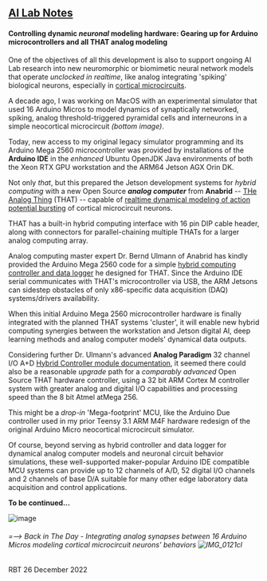 ## <u>AI Lab Notes</u>

#### **Controlling dynamic *neuronal* modeling hardware:** Gearing up for Arduino microcontrollers and all **THAT** analog modeling

One of the objectives of all this development is also to support ongoing AI Lab research into new neuromorphic or biomimetic neural network models that operate *unclocked in realtime*, like analog integrating 'spiking' biological neurons, especially in [cortical microcircuits](https://academic.oup.com/book/24640). 

A decade ago, I was working on MacOS with an experimental simulator that used 16 Arduino Micros to model dynamics of synaptically networked, spiking, analog threshold-triggered pyramidal cells and interneurons in a simple neocortical microcircuit *(bottom image)*.  

Today, new access to my original legacy simulator programming and its Arduino Mega 2560 microcontroller was provided by installations of the **Arduino IDE** in the *enhanced* Ubuntu OpenJDK Java environments of both the Xeon RTX GPU workstation and the ARM64 Jetson AGX Orin DK.

Not only *that*, but this prepared the Jetson development systems for *hybrid computing* with a new Open Source ***analog computer*** from **Anabrid** -- [THe Analog Thing](https://the-analog-thing.org/wiki/) (THAT) -- capable of [realtime dynamical modeling of action potential bursting](https://the-analog-thing.org/docs/dirhtml/rst/applications/hindmash_rose_neuron/spiking_neuron/) of cortical microcircuit neurons.

THAT has a built-in hybrid computing interface with 16 pin DIP cable header, along with connectors for parallel-chaining multiple THATs for a larger analog computing array.

Analog computing master expert Dr. Bernd Ulmann of Anabrid has kindly provided the Arduino Mega 2560 code for a simple [hybrid computing controller and data logger](https://github.com/anabrid/hardware/tree/main/the-analog-thing/arduino_2650_hybrid_controller) he designed for THAT.  Since the Arduino IDE serial communicates with THAT's microcontroller via USB, the ARM Jetsons can sidestep obstacles of only x86-specific data acquisition (DAQ) systems/drivers availability.

When this initial Arduino Mega 2560 microcontroller hardware is finally integrated with the planned THAT systems 'cluster', it will enable new hybrid computing synergies between the workstation and Jetson digital AI, deep learning methods and analog computer models' dynamical data outputs.

Considering further Dr. Ulmann's advanced **Analog Paradigm** 32 channel I/O A+D [Hybrid Controller module documentation](https://analogparadigm.com/downloads/hc_handbook.pdf), it seemed there could also be a reasonable *upgrade* path for a *comparably advanced* Open Source THAT hardware controller, using a 32 bit ARM Cortex M controller system with greater analog and digital I/O capabilities and processing speed than the 8 bit Atmel atMega 256.

This might be a *drop-in* 'Mega-footprint' MCU, like the Arduino Due controller used in my prior Teensy 3.1 ARM M4F hardware redesign of the original Arduino Micro neocortical microcircuit simulator.

Of course, beyond serving as hybrid controller and data logger for dynamical analog computer models and neuronal circuit behavior simulations, these well-supported maker-popular Arduino IDE compatible MCU systems can provide up to 12 channels of A/D, 52 digital I/O channels and 2 channels of base D/A suitable for many other edge laboratory data acquisition and control applications.

**To be continued...**


![image](https://user-images.githubusercontent.com/71346897/209889908-8d574842-ea6e-4cb0-b197-3d137982b8dc.jpeg)

###### *=--> Back in The Day* - Integrating analog synapses between 16 Arduino Micros modeling cortical microcircuit neurons' behaviors ![IMG_0121cl](https://user-images.githubusercontent.com/71346897/210705977-b663c69d-4f2c-41f7-a47c-8f900ec28b8f.jpg)

RBT 26 December 2022
